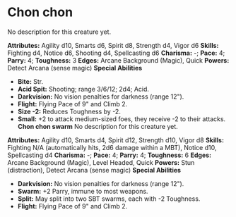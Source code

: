 # Chon chon

No description for this creature yet.

**Attributes:** Agility d10, Smarts d6, Spirit d8, Strength d4, Vigor
d6
**Skills:** Fighting d4, Notice d6, Shooting d4, Spellcasting d6
**Charisma:** -; **Pace:** 4; **Parry:** 4; **Toughness:** 3
**Edges:** Arcane Background (Magic), Quick
**Powers:** Detect Arcana (sense magic)
**Special Abilities**

- **Bite:** Str.
- **Acid Spit:** Shooting; range 3/6/12; 2d4; Acid.
- **Darkvision:** No vision penalties for darkness (range 12").
- **Flight:** Flying Pace of 9" and Climb 2.
- **Size -2:** Reduces Toughness by -2.
- **Small:** +2 to attack medium-sized foes, they receive -2 to their
attacks.
**Chon chon swarm**
No description for this creature yet.

**Attributes:** Agility d10, Smarts d4, Spirit d12, Strength d10, Vigor
d8
**Skills:** Fighting N/A (automatically hits, 2d6 damage within a MBT),
Notice d10, Spellcasting d4
**Charisma:** -; **Pace:** 4; **Parry:** 4; **Toughness:** 6
**Edges:** Arcane Background (Magic), Level Headed, Quick
**Powers:** Stun (distraction), Detect Arcana (sense magic)
**Special Abilities**

- **Darkvision:** No vision penalties for darkness (range 12").
- **Swarm:** +2 Parry, immune to most weapons.
- **Split:** May split into two SBT swarms, each with -2 Toughness.
- **Flight:** Flying Pace of 9" and Climb 2.
